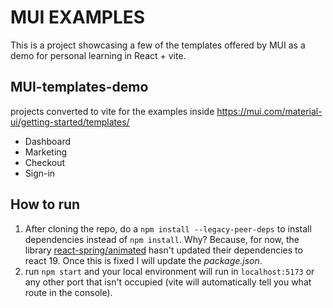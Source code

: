 # MUI EXAMPLES

This is a project showcasing a few of the templates offered by MUI as a demo for personal learning in React + vite.

## MUI-templates-demo

projects converted to vite for the examples inside <https://mui.com/material-ui/getting-started/templates/>

- Dashboard
- Marketing
- Checkout
- Sign-in

## How to run

1. After cloning the repo, do a `npm install --legacy-peer-deps` to install dependencies instead of `npm install`. Why? Because, for now, the library [react-spring/animated](https://www.npmjs.com/package/@react-spring/animated)
hasn't updated their dependencies to react 19.
Once this is fixed I will update the *package.json*.
2. run `npm start` and your local environment will run in `localhost:5173` or any other port that isn't occupied (vite will automatically tell you what route in the console).
